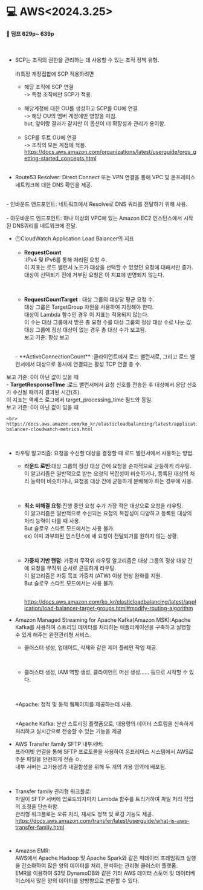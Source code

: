 <h1>💻 AWS<2024.3.25></h1>
<h4>📖 덤프 629p~ 639p<br></h4><br>

- SCP는 조직의 권한을 관리하는 데 사용할 수 있는 조직 정책 유형.<br>
  <br>if)특정 계정집합에 SCP 적용하려면

  - 해당 조직에 SCP 연결 <br>-> 특정 조직에만 SCP가 적용.
  <br>

  - 해당계정에 대한 OU를 생성하고 SCP를 OU에 연결 <br>-> 해당 OU의 멤버 계정에만 영향을 미침.<br> but, 앞이랑 결과가 같지만 이 옵션이 더 확장성과 관리가 용이함.
  <br>

  - SCP를 루트 OU에 연결 <br>-> 조직의 모든 계정에 적용.
https://docs.aws.amazon.com/organizations/latest/userguide/orgs_getting-started_concepts.html
  <br>


- Route53 Resolver: Direct Connect 또는 VPN 연결을 통해 VPC 및 온프레미스 네트워크에 대한 DNS 확인을 제공.<br>
<br>
  - 인바운드 엔드포인트: 네트워크에서 Resolve로 DNS 쿼리를 전달하기 위해 사용. <br>
  <br>
  - 아웃바운드 엔드포인트: 하나 이상의 VPC에 있는 Amazon EC2 인스턴스에서 시작된 DNS쿼리를 네트워크에 전달.
 <br>


-  🕛CloudWatch Application Load Balancer의 지표

    - **RequestCount**<br>
     :IPv4 및 IPv6를 통해 처리된 요청 수. <br>이 지표는 로드 밸런서 노드가 대상을 선택할 수 있었던 요청에 대해서만 증가. <br>대상이 선택되기 전에 거부된 요청은 이 지표에 반영되지 않는다.

      <br>
    - **RequestCountTarget** : 대상 그룹의 대상당 평균 요청 수. <br>대상 그룹은 TargetGroup 차원을 사용하여 지정해야 한다. <br>대상이 Lambda 함수인 경우 이 지표는 적용되지 않는다.<br>
 이 수는 대상 그룹에서 받은 총 요청 수를 대상 그룹의 정상 대상 수로 나눈 값. <br>대상 그룹에 정상 대상이 없는 경우 총 대상 수가 보고됨. <br>보고 기준: 항상 보고
    <br>
    - **ActiveConnectionCount** :클라이언트에서 로드 밸런서로, 그리고 로드 밸런서에서 대상으로 동시에 연결되는 활성 TCP 연결 총 수.<br>
 보고 기준: 0이 아닌 값이 있을 때
    <br>
    - **TargetResponseTIme** :로드 밸런서에서 요청 신호를 전송한 후 대상에서 응답 신호가 수신될 때까지 결과된 시간(초). <br>이 지표는 액세스 로그에서 target_processing_time 필드와 동일.<br> 
보고 기준: 0이 아닌 값이 있을 때

    <br> https://docs.aws.amazon.com/ko_kr/elasticloadbalancing/latest/application/load-balancer-cloudwatch-metrics.html
<br>

- 라우팅 알고리즘: 요청을 수신할 대상을 결정할 때 로드 밸런서에서 사용하는 방법.<br>

  - **라운드 로빈**:대상 그룹의 정상 대상 간에 요청을 순차적으로 균등하게 라우팅.<br>이 알고리즘은 일반적으로 받는 요청의 복잡성이 비슷하거나, 등록된 대상의 처리 능력이 비슷하거나, 요청을 대상 간에 균등하게 분배해야 하는 경우에 사용.

    <br>
  - **최소 미해결 요청**:진행 중인 요청 수가 가장 적은 대상으로 요청을 라우팅. <br>이 알고리즘은 일반적으로 수신되는 요청의 복잡성이 다양하고 등록된 대상의 처리 능력이 다를 때 사용.<br> But 슬로우 스타트 모드에서는 사용 불가.<br>
ex) 이미 과부화된 인스턴스에 새 요청이 전달되기를 원하지 않는 상황.

     <br>
  - **가중치 기반 랜덤**: 가중치 무작위 라우팅 알고리즘은 대상 그룹의 정상 대상 간에 요청을 무작위 순서로 균등하게 라우팅.<br>
이 알고리즘은 자동 목표 가중치 (ATW) 이상 현상 완화를 지원.<br>
But 슬로우 스타트 모드에서는 사용 불가.

    <br> https://docs.aws.amazon.com/ko_kr/elasticloadbalancing/latest/application/load-balancer-target-groups.html#modify-routing-algorithm

- Amazon Managed Streaming for Apache Kafka(Amazon MSK):Apache Kafka를 사용하여 스트리밍 데이터를 처리하는 애플리케이션을 구축하고 실행할 수 있게 해주는 완전관리형 서비스.
     <br>
  - 클러스터 생성, 업데이트, 삭제와 같은 제어 플레인 작업 제공.

    <br>
  - 클러스터 생성, IAM 역할 생성, 클라이언트 머신 생성...... 등으로 시작할 수 있다.

    <br>
  +Apache: 정적 및 동적 웹페이지를 제공하는데 사용. 

    <br>
  +Apache Kafka: 분산 스트리밍 플랫폼으로, 대용량의 데이터 스트림을 신속하게 처리하고 실시간으로 전송할 수 있는 기능을 제공

- AWS Transfer family SFTP 내부서버: <br>프라이빗 연결을 통해 SFTP 프로토콜을 사용하여 온프레미스 시스템에서 AWS로 주문 파일을 안전하게 전송 ㅇ.<br> 내부 서버는 고가용성과 내결함성을 위해 두 개의 가용 영역에 배포됨.

  <br>
- Transfer family 관리형 워크플로:<br> 파일이 SFTP 서버에 업로드되자마자 Lambda 함수를 트리거하여 파일 처리 작업의 조정을 단순화함.<br> 관리형 워크플로는 오류 처리, 재시도 정책 및 로깅 기능도 제공.<br>
https://docs.aws.amazon.com/transfer/latest/userguide/what-is-aws-transfer-family.html

  <br>
- Amazon EMR: <br>AWS에서 Apache Hadoop 및 Apache Spark와 같은 빅데이터 프레임워크 실행을 간소화하여 많은 양의 데이터를 처리, 분석하는 관리형 클러스터 플랫폼.<br> EMR을 이용하여 S3및 DynamoDB와 같은 기타 AWS 데이터 스토어 및 데이터베이스에서 많은 양의 데이터를 양방향으로 변환할 수 있다.
